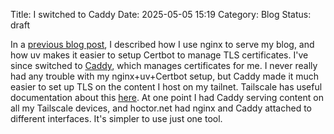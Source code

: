 Title: I switched to Caddy
Date: 2025-05-05 15:19
Category: Blog
Status: draft

In a [previous blog post]({filename}/i-use-uv-to-simplify-certbot-automation.md), I described how I use nginx to serve my blog, and how uv makes it easier to setup Certbot to manage TLS certificates.
I've since switched to [Caddy](https://caddyserver.com/), which manages certificates for me.
I never really had any trouble with my nginx+uv+Certbot setup, but Caddy made it much easier to set up TLS on the content I host on my tailnet.
Tailscale has useful documentation about this [here](https://tailscale.com/blog/caddy).
At one point I had Caddy serving content on all my Tailscale devices, and hoctor.net had nginx and Caddy attached to different interfaces.
It's simpler to use just one tool.
